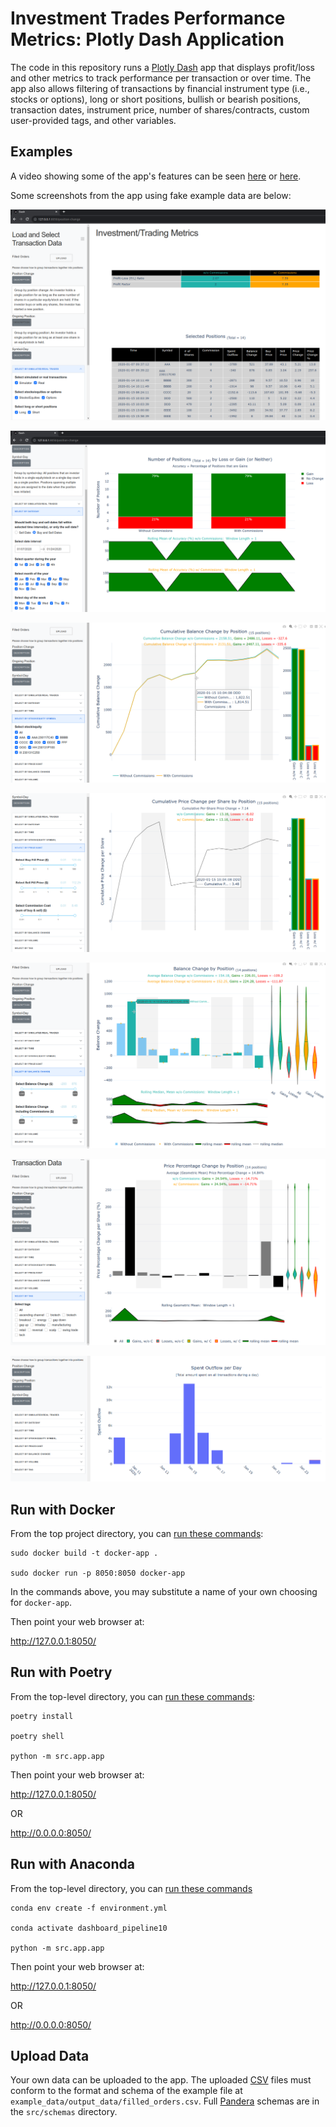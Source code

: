 
# Investment Trades Performance Metrics:  Plotly Dash Application

The code in this repository runs a [Plotly Dash](https://dash.plotly.com/) app that displays profit/loss and other metrics to track performance per transaction or over time.  The app also allows filtering of transactions by financial instrument type (i.e., stocks or options), long or short positions, bullish or bearish positions, transaction dates, instrument price, number of shares/contracts, custom user-provided tags, and other variables.

## Examples

A video showing some of the app's features can be seen [here](https://youtu.be/jej4qQ-lMu4) or [here](https://afairless.com/investment-performance-metrics-dashboard/).

Some screenshots from the app using fake example data are below:

![Image](./readme_images/Screenshot_01.png)

![Image](./readme_images/Screenshot_02.png)

![Image](./readme_images/Screenshot_03.png)

![Image](./readme_images/Screenshot_04.png)

![Image](./readme_images/Screenshot_05.png)

![Image](./readme_images/Screenshot_06.png)

![Image](./readme_images/Screenshot_07.png)

## Run with Docker

From the top project directory, you can [run these commands](https://docs.docker.com/get-started/):

```code
sudo docker build -t docker-app .

sudo docker run -p 8050:8050 docker-app 
```

In the commands above, you may substitute a name of your own choosing for ```docker-app```.

Then point your web browser at:

http://127.0.0.1:8050/


## Run with Poetry

From the top-level directory, you can [run these commands](https://python-poetry.org/docs/basic-usage/):

```code
poetry install

poetry shell

python -m src.app.app
```

Then point your web browser at:

http://127.0.0.1:8050/

OR

http://0.0.0.0:8050/


## Run with Anaconda

From the top-level directory, you can [run these commands](https://docs.conda.io/projects/conda/en/latest/user-guide/tasks/manage-environments.html)

```code
conda env create -f environment.yml

conda activate dashboard_pipeline10

python -m src.app.app
```

Then point your web browser at:

http://127.0.0.1:8050/

OR

http://0.0.0.0:8050/


## Upload Data

Your own data can be uploaded to the app.  The uploaded [CSV](https://en.wikipedia.org/wiki/Csv_file) files must conform to the format and schema of the example file at ```example_data/output_data/filled_orders.csv```.  Full [Pandera](https://github.com/unionai-oss/pandera) schemas are in the ```src/schemas``` directory.


